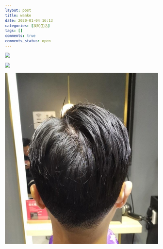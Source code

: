 ```yaml
---
layout: post
title: wanke
date: 2020-01-04 16:13
categories: [我的生活]
tags: []
comments: true
comments_status: open
---
```


![](/assets/20200104/tt.jpg)



![](/assets/20200104/15780210935386.png)


![](/assets/20200104/20200103160542.jpg)